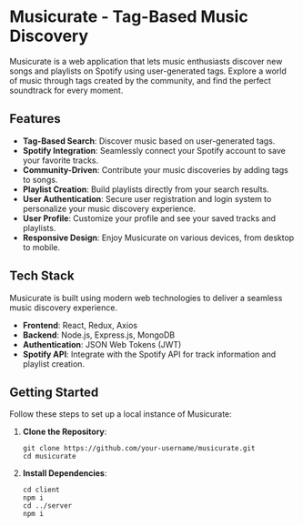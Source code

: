 # Musicurate - Tag-Based Music Discovery

Musicurate is a web application that lets music enthusiasts discover new songs and playlists on Spotify using user-generated tags. Explore a world of music through tags created by the community, and find the perfect soundtrack for every moment.

## Features

- **Tag-Based Search**: Discover music based on user-generated tags.
- **Spotify Integration**: Seamlessly connect your Spotify account to save your favorite tracks.
- **Community-Driven**: Contribute your music discoveries by adding tags to songs.
- **Playlist Creation**: Build playlists directly from your search results.
- **User Authentication**: Secure user registration and login system to personalize your music discovery experience.
- **User Profile**: Customize your profile and see your saved tracks and playlists.
- **Responsive Design**: Enjoy Musicurate on various devices, from desktop to mobile.

## Tech Stack

Musicurate is built using modern web technologies to deliver a seamless music discovery experience.

- **Frontend**: React, Redux, Axios
- **Backend**: Node.js, Express.js, MongoDB
- **Authentication**: JSON Web Tokens (JWT)
- **Spotify API**: Integrate with the Spotify API for track information and playlist creation.

## Getting Started

Follow these steps to set up a local instance of Musicurate:

1. **Clone the Repository**:

   ```
   git clone https://github.com/your-username/musicurate.git
   cd musicurate

2. **Install Dependencies**:
   ```
   cd client
   npm i
   cd ../server
   npm i

   

